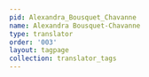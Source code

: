 ```yaml
---
pid: Alexandra_Bousquet_Chavanne
name: Alexandra Bousquet-Chavanne
type: translator
order: '003'
layout: tagpage
collection: translator_tags
---
```

